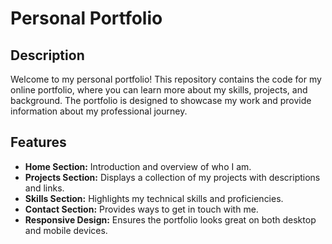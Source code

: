 # Personal Portfolio

## Description
Welcome to my personal portfolio! This repository contains the code for my online portfolio, where you can learn more about my skills, projects, and background. The portfolio is designed to showcase my work and provide information about my professional journey.

## Features
- **Home Section:** Introduction and overview of who I am.
- **Projects Section:** Displays a collection of my projects with descriptions and links.
- **Skills Section:** Highlights my technical skills and proficiencies.
- **Contact Section:** Provides ways to get in touch with me.
- **Responsive Design:** Ensures the portfolio looks great on both desktop and mobile devices.
